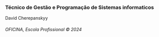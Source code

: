 <h3>Técnico de Gestão e Programação de Sistemas informaticos</h3>
David Cherepanskyy
<h6>OFICINA, Escola Profissional &copy; 2024</h6>
